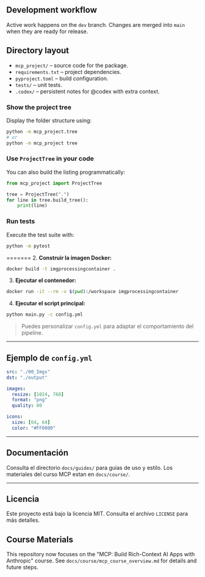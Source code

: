 ## Development workflow

Active work happens on the `dev` branch. Changes are merged into `main` when they are ready for release.

## Directory layout

- `mcp_project/` – source code for the package.
- `requirements.txt` – project dependencies.
- `pyproject.toml` – build configuration.
- `tests/` – unit tests.
- `.codex/` – persistent notes for @codex with extra context.

### Show the project tree

Display the folder structure using:

```bash
python -m mcp_project.tree
# or
python -m mcp_project tree
```

### Use ``ProjectTree`` in your code

You can also build the listing programmatically:

```python
from mcp_project import ProjectTree

tree = ProjectTree(".")
for line in tree.build_tree():
    print(line)
```

### Run tests

Execute the test suite with:

```bash
python -m pytest
```
=======
2. **Construir la imagen Docker:**

```bash
docker build -t imgprocessingcontainer .
```

3. **Ejecutar el contenedor:**

```bash
docker run -it --rm -v $(pwd):/workspace imgprocessingcontainer
```

4. **Ejecutar el script principal:**

```bash
python main.py -c config.yml
```

> Puedes personalizar `config.yml` para adaptar el comportamiento del pipeline.

---

## Ejemplo de `config.yml`

```yaml
src: "./00_Imgs"
dst: "./output"

images:
  resize: [1024, 768]
  format: "png"
  quality: 80

icons:
  size: [64, 64]
  color: "#FF0000"
```

---

## Documentación

Consulta el directorio `docs/guides/` para guias de uso y estilo. Los materiales del curso MCP estan en `docs/course/`.

---

## Licencia

Este proyecto está bajo la licencia MIT. Consulta el archivo `LICENSE` para más detalles.


## Course Materials

This repository now focuses on the "MCP: Build Rich-Context AI Apps with Anthropic" course. See `docs/course/mcp_course_overview.md` for details and future steps.
